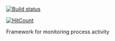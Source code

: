 ﻿
[![Build status](https://ci.appveyor.com/api/projects/status/o6yoc31gs5sy25xh/branch/master?svg=true)](https://ci.appveyor.com/project/Mermeze/system-monitor/branch/master)

[![HitCount](http://hits.dwyl.io/Mermeze/System-Monitor.svg)](http://hits.dwyl.io/Mermeze/System-Monitor)
 
 Framework for monitoring process activity
